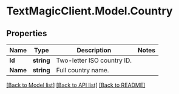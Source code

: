 # TextMagicClient.Model.Country
## Properties

Name | Type | Description | Notes
------------ | ------------- | ------------- | -------------
**Id** | **string** | Two-letter ISO country ID. | 
**Name** | **string** | Full country name. | 

[[Back to Model list]](../README.md#documentation-for-models) [[Back to API list]](../README.md#documentation-for-api-endpoints) [[Back to README]](../README.md)

